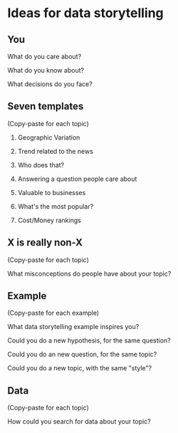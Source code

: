 # Ideas for data storytelling

## You

What do you care about?


What do you know about?


What decisions do you face?


## Seven templates
(Copy-paste for each topic)

1. Geographic Variation


2. Trend related to the news


3. Who does that?


4. Answering a question people care about


5. Valuable to businesses


6. What's the most popular?


7. Cost/Money rankings


## X is really non-X
(Copy-paste for each topic)

What misconceptions do people have about your topic?


## Example
(Copy-paste for each example)

What data storytelling example inspires you?


Could you do a new hypothesis, for the same question?


Could you do an new question, for the same topic?


Could you do a new topic, with the same "style"?


## Data
(Copy-paste for each topic)

How could you search for data about your topic?
